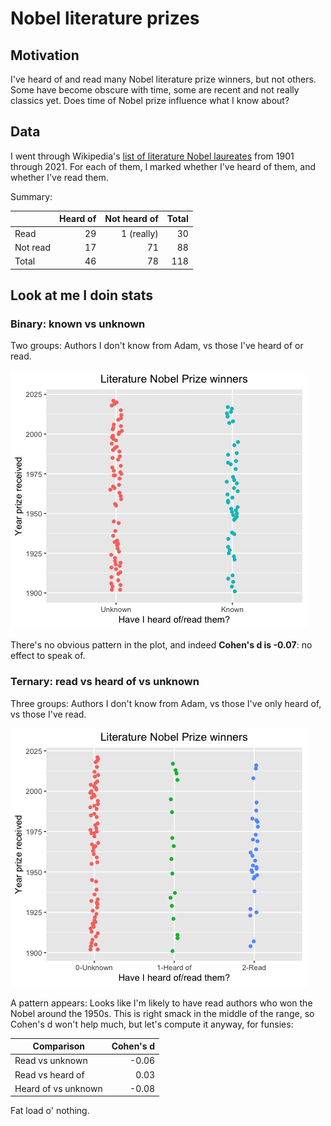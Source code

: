# Nobel literature prizes

## Motivation

I've heard of and read many Nobel literature prize winners, but not others. Some have become obscure with time, some are recent and not really classics yet. Does time of Nobel prize influence what I know about?

## Data

I went through Wikipedia's [list of literature Nobel laureates](https://en.wikipedia.org/wiki/List_of_Nobel_laureates_in_Literature#Laureates) from 1901 through 2021. For each of them, I marked whether I've heard of them, and whether I've read them.

Summary:

|          | Heard of | Not heard of | Total |
|----------|---------:|-------------:|------:|
| Read     |       29 |   1 (really) |    30 |
| Not read |       17 |           71 |    88 |
| Total    |       46 |           78 |   118 |


## Look at me I doin stats

### Binary: known vs unknown

Two groups: Authors I don't know from Adam, vs those I've heard of or read.

![Strip chart: Literature Nobel winners vs whether I've heard of them](./nobel_binary.png)

There's no obvious pattern in the plot, and indeed **Cohen's d is -0.07**: no effect to speak of.

### Ternary: read vs heard of vs unknown

Three groups: Authors I don't know from Adam, vs those I've only heard of, vs those I've read.

![Strip chart: Literature Nobel winners vs whether I've heard of or read them](./nobel_ternary.png)

A pattern appears: Looks like I'm likely to have read authors who won the Nobel around the 1950s. This is right smack in the middle of the range, so Cohen's d won't help much, but let's compute it anyway, for funsies:

| Comparison          | Cohen's d |
|---------------------|----------:|
| Read vs unknown     |     -0.06 |
| Read vs heard of    |      0.03 |
| Heard of vs unknown |     -0.08 |


Fat load o' nothing.


